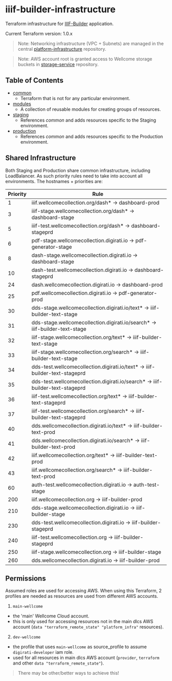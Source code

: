 # iiif-builder-infrastructure

Terraform infrastructure for [IIIF-Builder](https://github.com/wellcomecollection/iiif-builder) application.

Current Terraform version: 1.0.x

> Note: Networking infrastructure (VPC + Subnets) are managed in the central [platform-infrastructure](https://github.com/wellcomecollection/platform-infrastructure/) repository.

> Note: AWS account root is granted access to Wellcome storage buckets in [storage-service](https://github.com/wellcomecollection/storage-service/) repository.

## Table of Contents

* [common](/infrastructure/common/readme.md)
  * Terraform that is not for any particular environment.
* [modules](/infrastructure/modules)
  * A collection of reusable modules for creating groups of resources.
* [staging](/infrastructure/staging)
  * References _common_ and adds resources specific to the Staging environment.
* [production](/infrastructure/production)
  * References _common_ and adds resources specific to the Production environment.

## Shared Infrastructure

Both Staging and Production share common infrastructure, including LoadBalancer. As such priority rules need to take into account all environments. The hostnames + priorities are:

| Priority | Rule                                                                          |
|----------|-------------------------------------------------------------------------------|
| 1        | iiif.wellcomecollection.org/dash* -> dashboard-prod                           |
| 3        | iiif-stage.wellcomecollection.org/dash* -> dashboard-stage                    |
| 5        | iiif-test.wellcomecollection.org/dash* -> dashboard-stageprd                  |
| 6        | pdf-stage.wellcomecollection.digirati.io -> pdf-generator-stage               |
| 8        | dash-stage.wellcomecollection.digirati.io -> dashboard-stage                  |
| 10       | dash-test.wellcomecollection.digirati.io -> dashboard-stageprd                |
| 24       | dash.wellcomecollection.digirati.io -> dashboard-prod                         |
| 25       | pdf.wellcomecollection.digirati.io -> pdf-generator-prod                      |
| 30       | dds-stage.wellcomecollection.digirati.io/text* -> iiif-builder-text-stage     |
| 31       | dds-stage.wellcomecollection.digirati.io/search* -> iiif-builder-text-stage   |
| 32       | iiif-stage.wellcomecollection.org/text* -> iiif-builder-text-stage            |
| 33       | iiif-stage.wellcomecollection.org/search* -> iiif-builder-text-stage          |
| 34       | dds-test.wellcomecollection.digirati.io/text* -> iiif-builder-text-stageprd   |
| 35       | dds-test.wellcomecollection.digirati.io/search* -> iiif-builder-text-stageprd |
| 36       | iiif-test.wellcomecollection.org/text* -> iiif-builder-text-stageprd          |
| 37       | iiif-test.wellcomecollection.org/search* -> iiif-builder-text-stageprd        |
| 40       | dds.wellcomecollection.digirati.io/text* -> iiif-builder-text-prod            |
| 41       | dds.wellcomecollection.digirati.io/search* -> iiif-builder-text-prod          |
| 42       | iiif.wellcomecollection.org/text* -> iiif-builder-text-prod                   |
| 43       | iiif.wellcomecollection.org/search* -> iiif-builder-text-prod                 |
| 60       | auth-test.wellcomecollection.digirati.io -> auth-test-stage                   |
| 200      | iiif.wellcomecollection.org -> iiif-builder-prod                              |
| 210      | dds-stage.wellcomecollection.digirati.io -> iiif-builder-stage                |
| 230      | dds-test.wellcomecollection.digirati.io -> iiif-builder-stageprd              |
| 240      | iiif-test.wellcomecollection.org -> iiif-builder-stageprd                     |
| 250      | iiif-stage.wellcomecollection.org -> iiif-builder-stage                       |
| 260      | dds.wellcomecollection.digirati.io -> iiif-builder-prod                       |

## Permissions

Assumed roles are used for accessing AWS. When using this Terraform, 2 profiles are needed as resources are used from different AWS accounts.

1. `main-wellcome` 
  - the 'main' Wellcome Cloud account. 
  - this is only used for accessing resources not in the main dlcs AWS account (`data "terraform_remote_state" "platform_infra"` resources).
2. `dev-wellcome` 
  - the profile that uses `main-wellcome` as source_profile to assume `digirati-developer` iam role. 
  - used for all resources in main dlcs AWS account (`provider`, `terraform` and other `data "terraform_remote_state"`).

> There may be other/better ways to achieve this!

